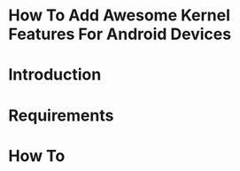 # How To Add Awesome Kernel Features For Android Devices

# Introduction





# Requirements





# How To
